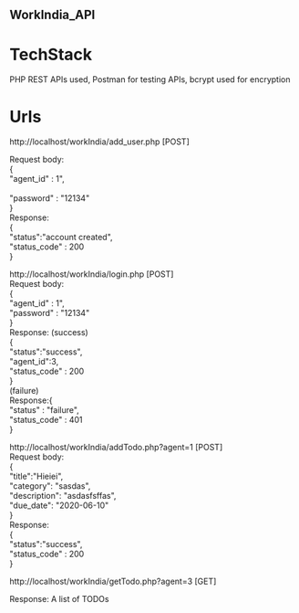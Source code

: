 ## WorkIndia_API

# TechStack 
PHP REST APIs used, Postman for testing APIs, bcrypt used for encryption

# Urls
http://localhost/workIndia/add_user.php [POST]<br>

Request body: <br>
{ <br>
    "agent_id" : 1",<br>  
    "password" : "12134"<br>
}<br>
Response:<br>
{<br>
    "status":"account created",<br>
    "status_code" : 200<br>
}<br>


http://localhost/workIndia/login.php [POST]<br>
Request body:<br>
{<br>
    "agent_id" : 1",   <br>
    "password" : "12134"<br>
}<br>
Response: (success)<br>
{<br>
    "status":"success", <br>
    "agent_id":3,<br>
    "status_code" : 200<br>
}<br>
(failure)<br>
Response:{<br>
    "status" : "failure",<br>
    "status_code" : 401<br>
}<br>

http://localhost/workIndia/addTodo.php?agent=1 [POST] <br>
Request body: <br>
{<br>
    "title":"Hieiei",<br>
    "category": "sasdas",<br>
    "description": "asdasfsffas", <br>
    "due_date": "2020-06-10"<br>
}<br>
Response:<br>
{<br>
  "status":"success", <br>
  "status_code" : 200<br>
}<br>

http://localhost/workIndia/getTodo.php?agent=3 [GET]<br>

Response: A list of TODOs<br>

